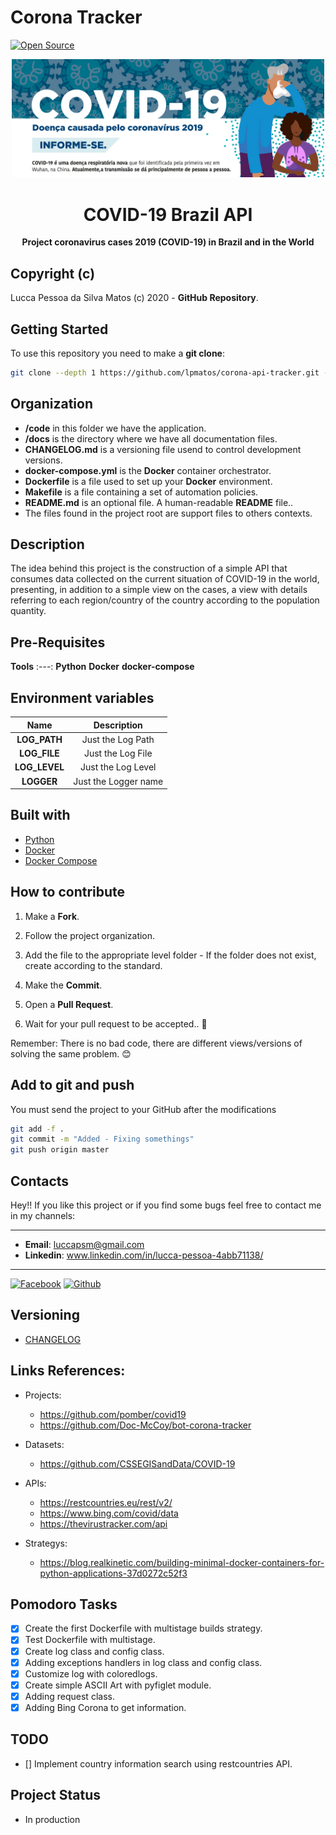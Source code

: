 Corona Tracker
============

[![Open Source](https://badges.frapsoft.com/os/v1/open-source.svg?v=102)](https://github.com/lpmatos)

<p align="center">
  <img src="/docs/images/COVID.jpg" width="500px" float="center"/>
</p>
<h1 align="center">COVID-19 Brazil API</h1>
<p align="center">
  <strong>Project coronavirus cases 2019 (COVID-19) in Brazil and in the World</strong>
</p>

## Copyright (c)

Lucca Pessoa da Silva Matos (c) 2020 - **GitHub Repository**.

## Getting Started

To use this repository you need to make a **git clone**:

```bash
git clone --depth 1 https://github.com/lpmatos/corona-api-tracker.git -b master
```

## Organization

* **/code** in this folder we have the application.
* **/docs** is the directory where we have all documentation files.
* **CHANGELOG.md** is a versioning file usend to control development versions.
* **docker-compose.yml** is the **Docker** container orchestrator.
* **Dockerfile** is a file used to set up your **Docker** environment.
* **Makefile** is a file containing a set of automation policies.
* **README.md** is an optional file. A human-readable **README** file..
* The files found in the project root are support files to others contexts.

## Description

The idea behind this project is the construction of a simple API that consumes data collected on the current situation of COVID-19 in the world, presenting, in addition to a simple view on the cases, a view with details referring to each region/country of the country according to the population quantity.

## Pre-Requisites

**Tools**
:---:
**Python**
**Docker**
**docker-compose**

## Environment variables

**Name**  |  **Description**
:---:  |  :---:
**LOG_PATH**  |  Just the Log Path
**LOG_FILE**  |  Just the Log File
**LOG_LEVEL**  |  Just the Log Level
**LOGGER**  |  Just the Logger name

## Built with

- [Python](https://www.python.org/)
- [Docker](https://docs.docker.com/)
- [Docker Compose](https://docs.docker.com/compose/)

## How to contribute

1. Make a **Fork**.

2. Follow the project organization.

3. Add the file to the appropriate level folder - If the folder does not exist, create according to the standard.

4. Make the **Commit**.

5. Open a **Pull Request**.

6. Wait for your pull request to be accepted.. 🚀

Remember: There is no bad code, there are different views/versions of solving the same problem. 😊

## Add to git and push

You must send the project to your GitHub after the modifications

```bash
git add -f .
git commit -m "Added - Fixing somethings"
git push origin master
```

## Contacts

Hey!! If you like this project or if you find some bugs feel free to contact me in my channels:

---

* **Email**: luccapsm@gmail.com
* **Linkedin**: www.linkedin.com/in/lucca-pessoa-4abb71138/

---

[![Facebook](https://github.frapsoft.com/social/facebook.png)](https://www.facebook.com/lucca.pessoa.9)
[![Github](https://github.frapsoft.com/social/github.png)](https://github.com/lpmatos)

## Versioning

- [CHANGELOG](CHANGELOG.md)

## Links References:

* Projects:
    * https://github.com/pomber/covid19
    * https://github.com/Doc-McCoy/bot-corona-tracker

* Datasets:
    * https://github.com/CSSEGISandData/COVID-19

* APIs:
    * https://restcountries.eu/rest/v2/
    * https://www.bing.com/covid/data
    * https://thevirustracker.com/api

* Strategys:
    * https://blog.realkinetic.com/building-minimal-docker-containers-for-python-applications-37d0272c52f3

## Pomodoro Tasks

- [x] Create the first Dockerfile with multistage builds strategy.
- [x] Test Dockerfile with multistage.
- [x] Create log class and config class.
- [x] Adding exceptions handlers in log class and config class.
- [x] Customize log with coloredlogs.
- [x] Create simple ASCII Art with pyfiglet module.
- [x] Adding request class.
- [x] Adding Bing Corona to get information.

## TODO

- [] Implement country information search using restcountries API.

## Project Status

* In production
